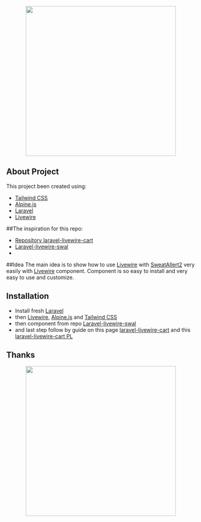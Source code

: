 <p align="center"><a href="https://laravel.com" target="_blank"><img src="https://raw.githubusercontent.com/laravel/art/master/logo-lockup/5%20SVG/2%20CMYK/1%20Full%20Color/laravel-logolockup-cmyk-red.svg" width="400"></a></p>

## About Project
This project been created using:
- [Tailwind CSS](https://tailwindcss.com/)
- [Alpine.js](https://github.com/alpinejs/alpine)
- [Laravel](https://laravel.com/)
- [Livewire](https://laravel-livewire.com/)
  
##The inspiration for this repo:
- [Repository laravel-livewire-cart](https://github.com/Light-it-labs/laravel-livewire-cart)
- [Laravel-livewire-swal](https://github.com/matiere-noire/laravel-livewire-swal)
- 
##Idea
The main idea is to show how to use [Livewire](https://laravel-livewire.com/) with  [SweatAllert2](https://sweetalert2.github.io/) very easily with
[Livewire](https://laravel-livewire.com/) component.
Component is so easy to install and very easy to use and customize.
## Installation
- Install fresh [Laravel](https://laravel.com/)
- then [Livewire](https://laravel-livewire.com/), [Alpine.js](https://github.com/alpinejs/alpine) and [Tailwind CSS](https://tailwindcss.com/)
- then component from repo [Laravel-livewire-swal](https://github.com/matiere-noire/laravel-livewire-swal)
- and last step follow by guide on this page [laravel-livewire-cart](https://github.com/Light-it-labs/laravel-livewire-cart) and this [laravel-livewire-cart PL](https://larablogger.pl/post/laravel-livewire-shopping-cart-demo)
## Thanks
<p align="center"><a href="https://camo.githubusercontent.com/1469d20e1e053d474c0cd8f989064a6669963e7c11db72885425e75f47839eec/68747470733a2f2f6c617261626c6f676765722e706c2f73746f726167652f70686f746f732f7448726e785376394941356a363671543152654c356a4241664d724a4c45367047367332474532622e706e67" target="_blank"><img src="https://larablogger.pl/storage/photos/tHrnxSv9IA5j66qT1ReL5jBAfMrJLE6pG6s2GE2b.png" width="400"></a></p>

